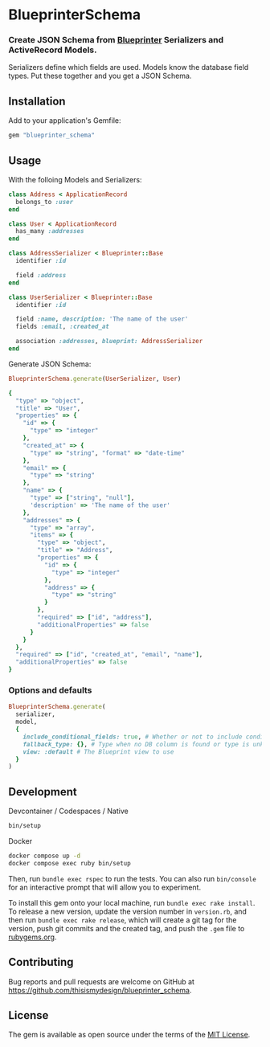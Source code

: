 # BlueprinterSchema

### Create JSON Schema from [Blueprinter](https://github.com/procore-oss/blueprinter) Serializers and ActiveRecord Models.

Serializers define which fields are used. Models know the database field types. Put these together and you get a JSON Schema.

## Installation

Add to your application's Gemfile:

```rb
gem "blueprinter_schema"
```

## Usage

With the folloing Models and Serializers:
```rb
class Address < ApplicationRecord
  belongs_to :user
end

class User < ApplicationRecord
  has_many :addresses
end

class AddressSerializer < Blueprinter::Base
  identifier :id

  field :address
end

class UserSerializer < Blueprinter::Base
  identifier :id

  field :name, description: 'The name of the user'
  fields :email, :created_at

  association :addresses, blueprint: AddressSerializer
end
```

Generate JSON Schema:
```rb
BlueprinterSchema.generate(UserSerializer, User)
```

```rb
{
  "type" => "object",
  "title" => "User",
  "properties" => {
    "id" => {
      "type" => "integer"
    },
    "created_at" => {
      "type" => "string", "format" => "date-time"
    },
    "email" => {
      "type" => "string"
    },
    "name" => {
      "type" => ["string", "null"],
      'description' => 'The name of the user'
    },
    "addresses" => {
      "type" => "array",
      "items" => {
        "type" => "object",
        "title" => "Address",
        "properties" => {
          "id" => {
            "type" => "integer"
          },
          "address" => {
            "type" => "string"
          }
        },
        "required" => ["id", "address"],
        "additionalProperties" => false
      }
    }
  },
  "required" => ["id", "created_at", "email", "name"],
  "additionalProperties" => false
}
```

### Options and defaults

```rb
BlueprinterSchema.generate(
  serializer,
  model,
  {
    include_conditional_fields: true, # Whether or not to include conditional fields from the serializer
    fallback_type: {}, # Type when no DB column is found or type is unknown. E.g. { 'type' => 'object' }
    view: :default # The Blueprint view to use
  }
)
```

## Development

Devcontainer / Codespaces / Native

```sh
bin/setup
```

Docker

```sh
docker compose up -d
docker compose exec ruby bin/setup
```

Then, run `bundle exec rspec` to run the tests. You can also run `bin/console` for an interactive prompt that will allow you to experiment.

To install this gem onto your local machine, run `bundle exec rake install`. To release a new version, update the version number in `version.rb`, and then run `bundle exec rake release`, which will create a git tag for the version, push git commits and the created tag, and push the `.gem` file to [rubygems.org](https://rubygems.org).

## Contributing

Bug reports and pull requests are welcome on GitHub at https://github.com/thisismydesign/blueprinter_schema.

## License

The gem is available as open source under the terms of the [MIT License](https://opensource.org/licenses/MIT).
